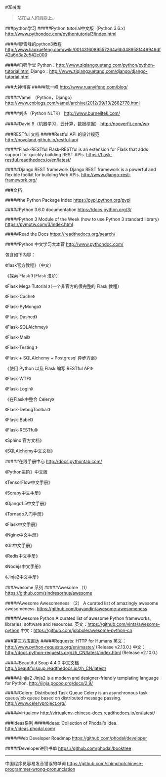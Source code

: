 #军械库

>站在巨人的肩膀上。

###python学习
#####Python tutorial中文版（Python 3.6.x）
http://www.pythondoc.com/pythontutorial3/index.html

#####廖雪峰的python3教程
http://www.liaoxuefeng.com/wiki/0014316089557264a6b348958f449949df42a6d3a2e542c000

#####自强学堂
Python：http://www.ziqiangxuetang.com/python/python-tutorial.html
Django：http://www.ziqiangxuetang.com/django/django-tutorial.html


###大神博客
#####阮一峰
http://www.ruanyifeng.com/blog/

#####Vamei （Python，Django）
http://www.cnblogs.com/vamei/archive/2012/09/13/2682778.html

#####刘杰（Python NLTK）
http://www.burnelltek.com/

#####David 9（机器学习，云计算，数据挖掘）
http://nooverfit.com/wp


###RESTful 文档
#####Restful API 的设计规范
<a href="http://novoland.github.io/%E8%AE%BE%E8%AE%A1/2015/08/17/Restful%20API%20%E7%9A%84%E8%AE%BE%E8%AE%A1%E8%A7%84%E8%8C%83.html">http://novoland.github.io/restful-api</a>


#####Flask-RESTful 
Flask-RESTful is an extension for Flask that adds support for quickly building REST APIs. 
https://flask-restful.readthedocs.io/en/latest/

#####Django REST framework
Django REST framework is a powerful and flexible toolkit for building Web APIs.
http://www.django-rest-framework.org/


###文档



#####the Python Package Index
https://pypi.python.org/pypi

#####Python 3.6.0 documentation
https://docs.python.org/3/

#####Python 3 Module of the Week (how to use Python 3 standard library)
https://pymotw.com/3/index.html

#####Read the Docs
https://readthedocs.org/search/




#####Python 中文学习大本营
http://www.pythondoc.com/

包含如下内容：

《flask官方教程》（中文）

《探索 Flask 》（Flask 进阶）

《Flask Mega Tutorial 》（一个非官方的很完整的 Flask 教程）

《Flask-Cache》

《Flask-PyMongo》

《Flask-Dashed》

《Flask-SQLAlchmey》

《Flask-Mail》

《Flask-Testing 》

《Flask + SQLAlchemy + Postgresql 异步方案》

《使用 Python 以及 Flask 编写 RESTful API》

《Flask-WTF》

《Flask-Login》

《在Flask中整合 Celery》

《Flask-DebugToolbar》

《Flask-Babel》

《Flask-RESTful》

《Sphinx 官方文档》

《SQLAlchemy中文文档》

#####在线手册中心
http://docs.pythontab.com/

《Python进阶》中文版

《TensorFlow中文手册》

《Scrapy中文手册》

《Django1.5中文手册》

《Tornado入门手册》

《Flask中文手册》

《Nginx中文手册》

《Git中文手册》

《Redis中文手册》

《Nodejs中文手册》

《Jinja2中文手册》

###Awesome 系列
#####Awesome （1）
https://github.com/sindresorhus/awesome

#####Awesome Awesomeness （2）
A curated list of amazingly awesome awesomeness.
https://github.com/bayandin/awesome-awesomeness


#####Awesome Python
A curated list of awesome Python frameworks, libraries, software and resources.
英文：https://github.com/vinta/awesome-python
中文：https://github.com/jobbole/awesome-python-cn



###第三方库直达
#####Requests: HTTP for Humans
英文：http://www.python-requests.org/en/master/  (Release v2.13.0.)
中文：http://docs.python-requests.org/zh_CN/latest/index.html (Release v2.10.0.)

#####Beautiful Soup 4.4.0 中文文档
http://beautifulsoup.readthedocs.io/zh_CN/latest/

#####Jinjia2
Jinja2 is a modern and designer-friendly templating language for Python.
http://jinja.pocoo.org/docs/2.9/

#####Celery: Distributed Task Queue
Celery is an asynchronous task queue/job queue based on distributed message passing.
http://www.celeryproject.org/

#####virtualenv
http://virtualenv-chinese-docs.readthedocs.io/en/latest/


###Ideas系列
#####Ideas: Collection of Phodal's idea.
http://ideas.phodal.com/

#####Web Developer Roadmap
https://github.com/phodal/developer

#####Developer进阶书单
https://github.com/phodal/booktree

-------------------

中国程序员容易发音错误的单词
https://github.com/shimohq/chinese-programmer-wrong-pronunciation




